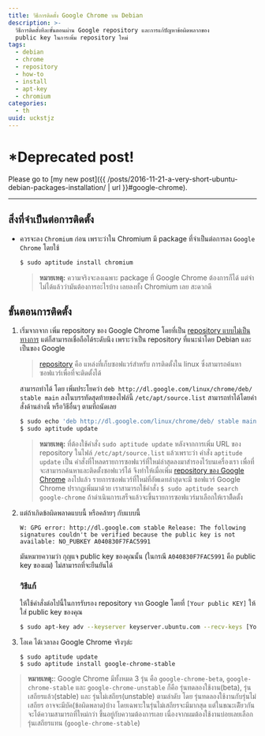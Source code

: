 ```yaml
---
title: วิธีการติดตั้ง Google Chrome บน Debian
description: >-
  วิธีการติดตั้งทีละขั้นตอนผ่าน Google repository และการแก้ปัญหาข้อผิดพลากของ
  public key ในการเพิ่ม repository ใหม่
tags:
  - debian
  - chrome
  - repository
  - how-to
  - install
  - apt-key
  - chromium
categories:
  - th
uuid: uckstjz
---
```


# *Deprecated post!
 
Please go to [my new post]({{ /posts/2016-11-21-a-very-short-ubuntu-debian-packages-installation/ | url }}#google-chrome). 

<hr>

## สิ่งที่จำเป็นต่อการติดตั้ง
- ควรจะลง `Chromium` ก่อน เพราะว่าใน Chromium มี package ที่จำเป็นต่อการลง `Google Chrome` โดยใช้

    ```bash
    $ sudo aptitude install chromium
    ```
    
    >  **หมายเหตุ:** ความจริงจะลงเฉพาะ package ที่ Google Chrome ต้องการก็ได้ แต่จำไม่ได้แล้วว่ามันต้องการอะไรบ้าง เลยลงทั้ง Chromium เลย สะดวกดี

## ขั้นตอนการติดตั้ง
1. เริ่มจากจาก เพิ่ม repository ของ Google Chrome โดยที่เป็น [repository แบบไม่เป็นทางการ](https://wiki.debian.org/UnofficialRepositories)  แต่ก็สามารถเชื่อถือได้ระดับนึง เพราะว่าเป็น repository ที่แนะนำโดย Debian และเป็นของ Google 

    > [repository](https://wiki.debian.org/DebianRepository) คือ แหล่งที่เก็บซอฟแวร์สำหรับ การติดตั้งใน linux ซึ่งสามารถค้นหาซอฟแวร์เพื่อที่จะติดตั้งได้

	สามารถทำได้ โดย เพิ่มประโยคว่า  `deb http://dl.google.com/linux/chrome/deb/ stable main` ลงในบรรทัดสุดท้ายของไฟล์นี้ `/etc/apt/source.list` สามารถทำได้โดยคำสั่งด้านล่างนี้ หรือวิธีอื่นๆ ตามที่ถนัดเลย

    ```bash
    $ sudo echo 'deb http://dl.google.com/linux/chrome/deb/ stable main' >> /etc/apt/source.list
    $ sudo aptitude update
    ```
    
    >  **หมายเหตุ:** ที่ต้องใช้คำสั่ง `sudo aptitude update` หลังจากการเพิ่ม URL ของ repository ในไฟล์ `/etc/apt/source.list` แล้วเพราะว่า คำสั่ง `aptitude update` เป็น คำสั่งที่โหลดรายการซอฟแวร์ที่ใหม่ล่าสุดลงมาสำรองไว้บนเครื่องเรา เพื่อที่จะสามารถค้นหาและติดตั้งซอฟแวร์ได้ จึงทำให้เมื่อเพิ่ม [repository ของ Google Chrome](http://dl.google.com/linux/chrome/deb/) ลงไปแล้ว รายการซอฟแวร์ที่ใหม่ที่อัพเดทล่าสุดจะมี ซอฟแวร์ Google Chrome ปรากฏเพิ่มมาด้วย เราสามารถใช้คำสั่ง `$ sudo aptitude search google-chrome` ถ้าดำเนินการเสร็จแล้วจะขึ้นรายการซอฟแวร์มาเลือกให้เราติืดตั้ง

2. แต่ถ้าเกิดข้อผิดพลาดแบบนี้ หรือคล้ายๆ กับแบบนี้

    ```
    W: GPG error: http://dl.google.com stable Release: The following signatures couldn't be verified because the public key is not available: NO_PUBKEY A040830F7FAC5991
    ```
    
    มันหมายความว่า กุญแจ public key ของคุณนั้น (ในกรณี `A040830F7FAC5991` คือ public key ของผม) ไม่สามารถที่จะยืนยันได้ 
    ### วิธีแก้
    ให้ใช้คำสั่งต่อไปนี้ในการรับรอง repository จาก Google โดยที่ `[Your public KEY]` ให้ใส่ public key ของคุณ
    
    ```bash
    $ sudo apt-key adv --keyserver keyserver.ubuntu.com --recv-keys [Your public KEY]
    ```

3. โอเค ได้เวลาลง Google Chrome จริงๆล่ะ

    ```
    $ sudo aptitude update
    $ sudo aptitude install google-chrome-stable
    ```
    
> **หมายเหตุ:**: Google Chrome มีทั้งหมด 3 รุ่น คือ `google-chrome-beta`, `google-chrome-stable` และ `google-chrome-unstable` ก็คือ รุ่นทดลองใช้งาน(beta), รุ่นเสถียรแล้ว(stable) และ รุ่นไม่เสถียร(unstable) ตามลำดับ โดย รุ่นทดลองใช้งานกับรุ่นไม่เสถียร อาจจะมีบัค(ข้อผิดพลาด)บ้าง โดยเฉพาะในรุ่นไม่เสถียรจะมีมากสุด แต่ในขณะเดีัยวกันจะได้ความสามารถที่ใหม่กว่า ขึ้นอยู่กับความต้องการเลย เนื่องจากผมต้องใช้งานบ่อยเลยเลือกรุ่นเสถียรแทน (`google-chrome-stable`)

